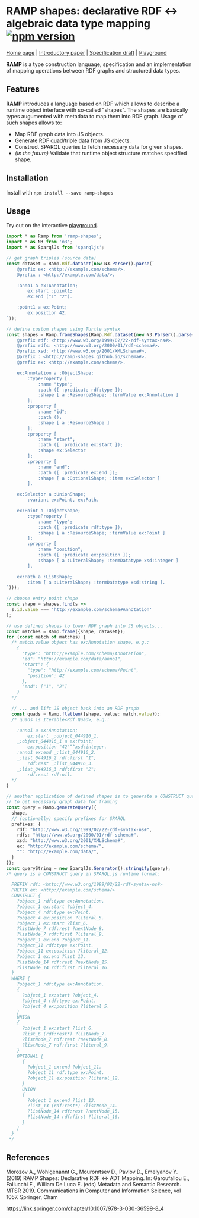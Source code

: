 # RAMP shapes: declarative RDF ↔ algebraic data type mapping [![npm version](https://badge.fury.io/js/ramp-shapes.svg)](https://badge.fury.io/js/ramp-shapes)

[Home page](https://ramp-shapes.github.io/) | [Introductory paper](https://www.researchgate.net/publication/337724413_RAMP_Shapes_Declarative_RDF_ADT_Mapping) | [Specification draft](https://ramp-shapes.github.io/ramp-shapes-spec/) | [Playground](https://ramp-shapes.github.io/playground.html)

**RAMP** is a type construction language, specification and an implementation of mapping operations between RDF graphs and structured data types.

## Features
**RAMP** introduces a language based on RDF which allows to describe a runtime object interface with so-called "shapes". The shapes are basically types augumented with metadata to map them into RDF graph. Usage of such shapes allows to:

 * Map RDF graph data into JS objects.
 * Generate RDF quad/triple data from JS objects.
 * Construct SPARQL queries to fetch necessary data for given shapes.
 * *(In the future)* Validate that runtime object structure matches specified shape.

## Installation

Install with `npm install --save ramp-shapes`

## Usage

Try out on the interactive [playground](https://ramp-shapes.github.io/playground.html).

```ts
import * as Ramp from 'ramp-shapes';
import * as N3 from 'n3';
import * as SparqlJs from 'sparqljs';

// get graph triples (source data)
const dataset = Ramp.Rdf.dataset(new N3.Parser().parse(`
    @prefix ex: <http://example.com/schema/>.
    @prefix : <http://example.com/data/>.

    :anno1 a ex:Annotation;
        ex:start :point1;
        ex:end ("1" "2").

    :point1 a ex:Point;
        ex:position 42.
`));

// define custom shapes using Turtle syntax
const shapes = Ramp.frameShapes(Ramp.Rdf.dataset(new N3.Parser().parse(`
    @prefix rdf: <http://www.w3.org/1999/02/22-rdf-syntax-ns#>.
    @prefix rdfs: <http://www.w3.org/2000/01/rdf-schema#>.
    @prefix xsd: <http://www.w3.org/2001/XMLSchema#>.
    @prefix : <http://ramp-shapes.github.io/schema#>.
    @prefix ex: <http://example.com/schema/>.

    ex:Annotation a :ObjectShape;
        :typeProperty [
            :name "type";
            :path ([ :predicate rdf:type ]);
            :shape [ a :ResourceShape; :termValue ex:Annotation ]
        ];
        :property [
            :name "id";
            :path ();
            :shape [ a :ResourceShape ]
        ];
        :property [
            :name "start";
            :path ([ :predicate ex:start ]);
            :shape ex:Selector
        ];
        :property [
            :name "end";
            :path ([ :predicate ex:end ]);
            :shape [ a :OptionalShape; :item ex:Selector ]
        ].

    ex:Selector a :UnionShape;
        :variant ex:Point, ex:Path.

    ex:Point a :ObjectShape;
        :typeProperty [
            :name "type";
            :path ([ :predicate rdf:type ]);
            :shape [ a :ResourceShape; :termValue ex:Point ]
        ];
        :property [
            :name "position";
            :path ([ :predicate ex:position ]);
            :shape [ a :LiteralShape; :termDatatype xsd:integer ]
        ].

    ex:Path a :ListShape;
        :item [ a :LiteralShape; :termDatatype xsd:string ].
`)));

// choose entry point shape
const shape = shapes.find(s =>
  s.id.value === 'http://example.com/schema#Annotation'
);

// use defined shapes to lower RDF graph into JS objects...
const matches = Ramp.frame({shape, dataset});
for (const match of matches) {
  /* match.value object has ex:Annotation shape, e.g.:
    {
      "type": "http://example.com/schema/Annotation",
      "id": "http://example.com/data/anno1",
      "start": {
        "type": "http://example.com/schema/Point",
        "position": 42
      },
      "end": ["1", "2"]
    }
  */

  // ... and lift JS object back into an RDF graph
  const quads = Ramp.flatten({shape, value: match.value});
  /* quads is Iterable<Rdf.Quad>, e.g.:

    :anno1 a ex:Annotation;
        ex:start _:object_044916_1.
    _:object_044916_1 a ex:Point;
        ex:position "42"^^xsd:integer.
    :anno1 ex:end _:list_044916_2.
    _:list_044916_2 rdf:first "1";
        rdf:rest _:list_044916_3.
    _:list_044916_3 rdf:first "2";
        rdf:rest rdf:nil.
  */
}

// another application of defined shapes is to generate a CONSTRUCT query
// to get necessary graph data for framing
const query = Ramp.generateQuery({
  shape,
  // (optionally) specify prefixes for SPARQL
  prefixes: {
    rdf: "http://www.w3.org/1999/02/22-rdf-syntax-ns#",
    rdfs: "http://www.w3.org/2000/01/rdf-schema#",
    xsd: "http://www.w3.org/2001/XMLSchema#",
    ex: "http://example.com/schema/",
    "": "http://example.com/data/",
  }
});
const queryString = new SparqlJs.Generator().stringify(query);
/* query is a CONSTRUCT query in SPARQL.js runtime format:

  PREFIX rdf: <http://www.w3.org/1999/02/22-rdf-syntax-ns#>
  PREFIX ex: <http://example.com/schema/>
  CONSTRUCT {
    ?object_1 rdf:type ex:Annotation.
    ?object_1 ex:start ?object_4.
    ?object_4 rdf:type ex:Point.
    ?object_4 ex:position ?literal_5.
    ?object_1 ex:start ?list_6.
    ?listNode_7 rdf:rest ?nextNode_8.
    ?listNode_7 rdf:first ?literal_9.
    ?object_1 ex:end ?object_11.
    ?object_11 rdf:type ex:Point.
    ?object_11 ex:position ?literal_12.
    ?object_1 ex:end ?list_13.
    ?listNode_14 rdf:rest ?nextNode_15.
    ?listNode_14 rdf:first ?literal_16.
  }
  WHERE {
    ?object_1 rdf:type ex:Annotation.
    {
      ?object_1 ex:start ?object_4.
      ?object_4 rdf:type ex:Point.
      ?object_4 ex:position ?literal_5.
    }
    UNION
    {
      ?object_1 ex:start ?list_6.
      ?list_6 (rdf:rest*) ?listNode_7.
      ?listNode_7 rdf:rest ?nextNode_8.
      ?listNode_7 rdf:first ?literal_9.
    }
    OPTIONAL {
      {
        ?object_1 ex:end ?object_11.
        ?object_11 rdf:type ex:Point.
        ?object_11 ex:position ?literal_12.
      }
      UNION
      {
        ?object_1 ex:end ?list_13.
        ?list_13 (rdf:rest*) ?listNode_14.
        ?listNode_14 rdf:rest ?nextNode_15.
        ?listNode_14 rdf:first ?literal_16.
      }
    }
  }
 */
```

## References

Morozov A., Wohlgenannt G., Mouromtsev D., Pavlov D., Emelyanov Y. (2019) RAMP Shapes: Declarative RDF ↔ ADT Mapping. In: Garoufallou E., Fallucchi F., William De Luca E. (eds) Metadata and Semantic Research. MTSR 2019. Communications in Computer and Information Science, vol 1057. Springer, Cham

https://link.springer.com/chapter/10.1007/978-3-030-36599-8_4
